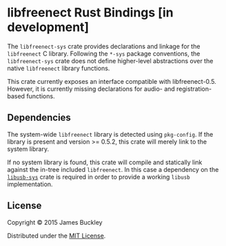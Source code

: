 # libfreenect Rust Bindings [in development]
The `libfreenect-sys` crate provides declarations and linkage for the
`libfreenect` C library. Following the `*-sys` package conventions, the
`libfreenect-sys` crate does not define higher-level abstractions over the
native `libfreenect` library functions.

This crate currently exposes an interface compatible with libfreenect-0.5.
However, it is currently missing declarations for audio- and registration-based
functions.

## Dependencies
The system-wide `libfreenect` library is detected using `pkg-config`. If the
library is present and version >= 0.5.2, this crate will merely link to the
system library.

If no system library is found, this crate will compile and statically link
against the in-tree included `libfreenect`. In this case a dependency on the
[`libusb-sys`](https://crates.io/crates/libusb-sys) crate is required in order
to provide a working `libusb` implementation.

## License
Copyright © 2015 James Buckley

Distributed under the [MIT License](LICENSE).
